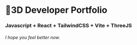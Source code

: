 # 🚀3D Developer Portfolio

### Javascript + React + TailwindCSS + Vite + ThreeJS
###### I hope you feel better now.
